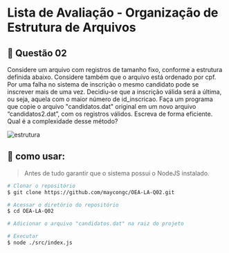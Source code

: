 # Lista de Avaliação - Organização de Estrutura de Arquivos

## 📝 Questão 02
Considere um arquivo com registros de tamanho fixo, conforme a estrutura definida abaixo. Considere também que o arquivo está ordenado por cpf. Por uma falha no sistema de inscrição o mesmo candidato pode se inscrever mais de uma vez. Decidiu-se que a inscrição válida será a última, ou seja, aquela com o maior número de id_inscricao. Faça um programa que copie o arquivo "candidatos.dat" original em um novo arquivo “candidatos2.dat”, com os registros válidos. Escreva de forma eficiente. Qual é a complexidade desse método?

![estrutura](https://i.imgur.com/Kz2EBQG.png)

## 🤔 como usar:

> Antes de tudo garantir que o sistema possui o NodeJS instalado.

```bash
# Clonar o repositório
$ git clone https://github.com/maycongc/OEA-LA-Q02.git

# Acessar o diretório do repositório
$ cd OEA-LA-Q02

# Adicionar o arquivo "candidatos.dat" na raiz do projeto

# Executar
$ node ./src/index.js
```